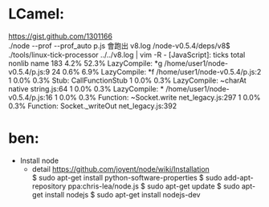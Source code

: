 # LCamel:

<https://gist.github.com/1301166>  
./node --prof --prof_auto p.js 
會跑出 v8.log
/node-v0.5.4/deps/v8$ ./tools/linux-tick-processor ../../v8.log  | vim -R -
 [JavaScript]:
   ticks  total  nonlib   name
    183    4.2%   52.3%  LazyCompile: *g /home/user1/node-v0.5.4/p.js:9
     24    0.6%    6.9%  LazyCompile: *f /home/user1/node-v0.5.4/p.js:2
      1    0.0%    0.3%  Stub: CallFunctionStub
      1    0.0%    0.3%  LazyCompile: ~charAt native string.js:64
      1    0.0%    0.3%  LazyCompile: *<anonymous> /home/user1/node-v0.5.4/p.js:16
      1    0.0%    0.3%  Function: ~Socket.write net_legacy.js:297
      1    0.0%    0.3%  Function: Socket._writeOut net_legacy.js:392

# ben:

  - Install node
    - detail <https://github.com/joyent/node/wiki/Installation>  
    $ sudo apt-get install python-software-properties
    $ sudo add-apt-repository ppa:chris-lea/node.js
    $ sudo apt-get update
    $ sudo apt-get install nodejs
    $ sudo apt-get install nodejs-dev